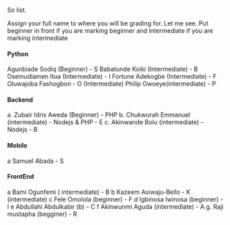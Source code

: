 So list.

Assign your full name to where you will be grading for. Let me see. Put beginner in front if you are marking beginner and Intermediate if you are marking intermediate

#### Python
Agunbiade Sodiq  (Beginner) - S
Babatunde Koiki (Intermediate) - B
Osemudiamen Itua (Intermediate) - I
Fortune Adekogbe (Intermediate) - F
Oluwajoba Fashogbon - O
(Intermediate)
Philip Owoeye(intermediate) - P

#### Backend

a. Zubair Idris Aweda (Beginner)  - PHP
b. Chukwurah Emmanuel (intermediate) - Nodejs & PHP - E
c. Akinwande Bolu (intermediate) - Nodejs - B

#### Mobile

a Samuel Abada - S

#### FrontEnd

a Bami Ogunfemi ( intermediate) - B
b Kazeem Asiwaju-Bello - K (intermediate)
c Fele Omolola (beginner) - F
d Igbinosa Iwinosa (beginner) - I
e Abdullahi Abdulkabir (b) - C
f Akinwunmi Aguda (intermediate) - A
g. Raji mustapha (begginer) - R
